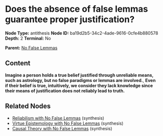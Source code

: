 # Does the absence of false lemmas guarantee proper justification?

**Node Type:** antithesis
**Node ID:** ba19d2b5-34c2-4ade-9616-0cfe4b880578
**Depth:** 2
**Terminal:** No

**Parent:** [No False Lemmas](no-false-lemmas.md)

## Content

**Imagine a person holds a true belief justified through unreliable means, such as astrology, but no false paradigms or lemmas are involved.**, **Even if their belief is true, intuitively, we consider they lack knowledge since their means of justification does not reliably lead to truth.**

## Related Nodes

- [Reliabilism with No False Lemmas](reliabilism-with-no-false-lemmas.md) (synthesis)
- [Virtue Epistemology with No False Lemmas](virtue-epistemology-with-no-false-lemmas.md) (synthesis)
- [Causal Theory with No False Lemmas](causal-theory-with-no-false-lemmas.md) (synthesis)
